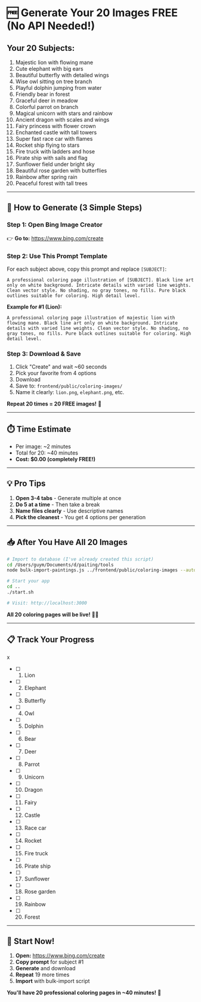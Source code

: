 # 🆓 Generate Your 20 Images FREE (No API Needed!)

## Your 20 Subjects:

1. Majestic lion with flowing mane
2. Cute elephant with big ears
3. Beautiful butterfly with detailed wings
4. Wise owl sitting on tree branch
5. Playful dolphin jumping from water
6. Friendly bear in forest
7. Graceful deer in meadow
8. Colorful parrot on branch
9. Magical unicorn with stars and rainbow
10. Ancient dragon with scales and wings
11. Fairy princess with flower crown
12. Enchanted castle with tall towers
13. Super fast race car with flames
14. Rocket ship flying to stars
15. Fire truck with ladders and hose
16. Pirate ship with sails and flag
17. Sunflower field under bright sky
18. Beautiful rose garden with butterflies
19. Rainbow after spring rain
20. Peaceful forest with tall trees

---

## 🚀 How to Generate (3 Simple Steps)

### Step 1: Open Bing Image Creator
👉 **Go to:** https://www.bing.com/create

### Step 2: Use This Prompt Template

For each subject above, copy this prompt and replace `[SUBJECT]`:

```
A professional coloring page illustration of [SUBJECT]. Black line art only on white background. Intricate details with varied line weights. Clean vector style. No shading, no gray tones, no fills. Pure black outlines suitable for coloring. High detail level.
```

**Example for #1 (Lion):**
```
A professional coloring page illustration of majestic lion with flowing mane. Black line art only on white background. Intricate details with varied line weights. Clean vector style. No shading, no gray tones, no fills. Pure black outlines suitable for coloring. High detail level.
```

### Step 3: Download & Save

1. Click "Create" and wait ~60 seconds
2. Pick your favorite from 4 options
3. Download
4. Save to: `frontend/public/coloring-images/`
5. Name it clearly: `lion.png`, `elephant.png`, etc.

**Repeat 20 times = 20 FREE images!** 🎉

---

## ⏱️ Time Estimate

- Per image: ~2 minutes
- Total for 20: ~40 minutes
- **Cost: $0.00 (completely FREE!)**

---

## 💡 Pro Tips

1. **Open 3-4 tabs** - Generate multiple at once
2. **Do 5 at a time** - Then take a break
3. **Name files clearly** - Use descriptive names
4. **Pick the cleanest** - You get 4 options per generation

---

## 📥 After You Have All 20 Images

```bash
# Import to database (I've already created this script)
cd /Users/guym/Documents/d/paiting/tools
node bulk-import-paintings.js ../frontend/public/coloring-images --auto-categorize

# Start your app
cd ..
./start.sh

# Visit: http://localhost:3000
```

**All 20 coloring pages will be live!** 🎨✨

---

## 📋 Track Your Progress

x
- [ ] 1. Lion
- [ ] 2. Elephant
- [ ] 3. Butterfly
- [ ] 4. Owl
- [ ] 5. Dolphin
- [ ] 6. Bear
- [ ] 7. Deer
- [ ] 8. Parrot
- [ ] 9. Unicorn
- [ ] 10. Dragon
- [ ] 11. Fairy
- [ ] 12. Castle
- [ ] 13. Race car
- [ ] 14. Rocket
- [ ] 15. Fire truck
- [ ] 16. Pirate ship
- [ ] 17. Sunflower
- [ ] 18. Rose garden
- [ ] 19. Rainbow
- [ ] 20. Forest

---

## 🎯 Start Now!

1. **Open:** https://www.bing.com/create
2. **Copy prompt** for subject #1
3. **Generate** and download
4. **Repeat** 19 more times
5. **Import** with bulk-import script

**You'll have 20 professional coloring pages in ~40 minutes!** 🚀

